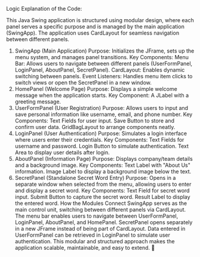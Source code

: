 Logic Explanation of the Code: 

This Java Swing application is structured using modular design, where each panel serves a specific purpose and is managed by the main application (SwingApp). The application uses CardLayout for seamless navigation between different panels.

1. SwingApp (Main Application)
Purpose: Initializes the JFrame, sets up the menu system, and manages panel transitions.
Key Components:
Menu Bar: Allows users to navigate between different panels (UserFormPanel, LoginPanel, AboutPanel, SecretPanel).
CardLayout: Enables dynamic switching between panels.
Event Listeners: Handles menu item clicks to switch views or open the SecretPanel in a new window.
2. HomePanel (Welcome Page)
Purpose: Displays a simple welcome message when the application starts.
Key Component: A JLabel with a greeting message.
3. UserFormPanel (User Registration)
Purpose: Allows users to input and save personal information like username, email, and phone number.
Key Components:
Text Fields for user input.
Save Button to store and confirm user data.
GridBagLayout to arrange components neatly.
4. LoginPanel (User Authentication)
Purpose: Simulates a login interface where users enter their credentials.
Key Components:
Text Fields for username and password.
Login Button to simulate authentication.
Text Area to display user details after login.
5. AboutPanel (Information Page)
Purpose: Displays company/team details and a background image.
Key Components:
Text Label with "About Us" information.
Image Label to display a background image below the text.
6. SecretPanel (Standalone Secret Word Entry)
Purpose: Opens in a separate window when selected from the menu, allowing users to enter and display a secret word.
Key Components:
Text Field for secret word input.
Submit Button to capture the secret word.
Result Label to display the entered word.
How the Modules Connect
SwingApp serves as the main control unit, switching between different panels via CardLayout.
The menu bar enables users to navigate between UserFormPanel, LoginPanel, AboutPanel, and HomePanel.
SecretPanel opens separately in a new JFrame instead of being part of CardLayout.
Data entered in UserFormPanel can be retrieved in LoginPanel to simulate user authentication.
This modular and structured approach makes the application scalable, maintainable, and easy to extend. 🚀
